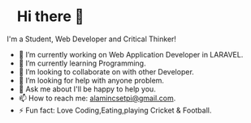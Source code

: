 <h1 style="margin-left:20px;"class="text-center">Hi there 👋</h1>



I'm a Student, Web Developer and Critical Thinker!

- 🔭 I’m currently working on Web Application Developer in LARAVEL.
- 🌱 I’m currently learning Programming.
- 👯 I’m looking to collaborate on with other Developer.
- 🤔 I’m looking for help with anyone problem.
- 💬 Ask me about I'll be happy to help you.
- 📫 How to reach me: alamincsetpi@gmail.com.
- ⚡ Fun fact: Love Coding,Eating,playing Cricket & Football.

